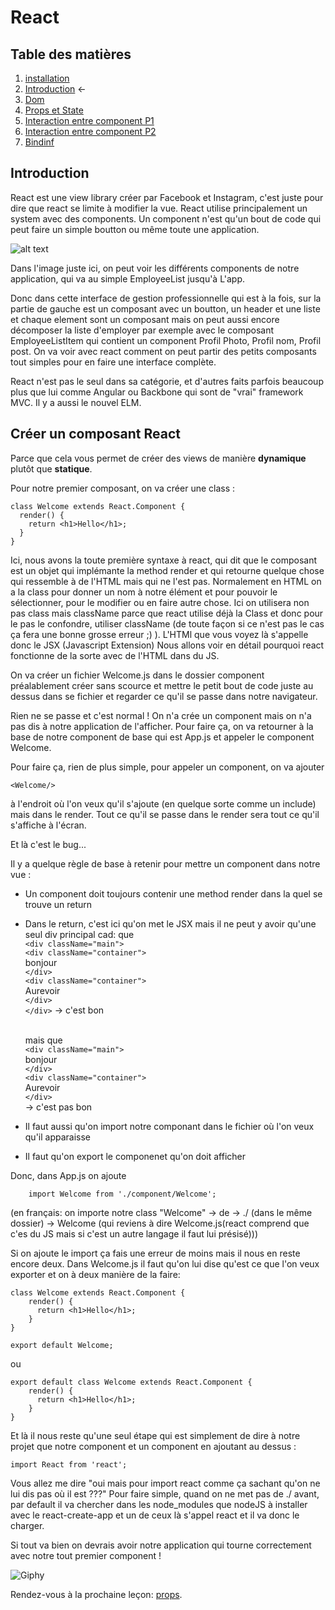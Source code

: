 # React

## Table des matières

1. [installation](./Installation.md)
2. [Introduction](./introduction.md) ←
3. [Dom](./Dom.md)
4. [Props et State](./PropsEtState.md)
5. [Interaction entre component P1](./InteractionEntreComponentPartie1.md)
6. [Interaction entre component P2](./InteractionEntreComponentPartie2.md)
7. [Bindinf](./Binding.mb)


## Introduction
React est une view library créer par Facebook et Instagram, c'est juste pour dire que react se limite à modifier la vue. React utilise principalement un system avec des components. Un component n'est qu'un bout de code qui peut faire un simple boutton ou même toute une application.

![alt text](http://nitrajka.com/wp-content/uploads/2016/08/uimockscript.png)

Dans l'image juste ici, on peut voir les différents components de notre application, qui va au simple EmployeeList jusqu'à L'app.

Donc dans cette interface de gestion professionnelle qui est à la fois, sur la partie de gauche est un composant avec un boutton, un header et une liste et chaque element sont un composant mais on peut aussi encore décomposer la liste d'employer par exemple avec le composant EmployeeListItem qui contient un component Profil Photo, Profil nom, Profil post.
On va voir avec react comment on peut partir des petits composants tout simples pour en faire une interface complète.

React n'est pas le seul dans sa catégorie, et d'autres faits parfois beaucoup plus que lui comme Angular ou Backbone qui sont de "vrai" framework MVC. Il y a aussi le nouvel ELM.

## Créer un composant React
Parce que cela vous permet de créer des views de manière **dynamique** plutôt que **statique**.

Pour notre premier composant, on va créer une class :
```JS
class Welcome extends React.Component {
  render() {
    return <h1>Hello</h1>;
  }
}
```
Ici, nous avons la toute première syntaxe à react, qui dit que le composant est un objet qui implémante la method render et qui retourne quelque chose qui ressemble à de l'HTML mais qui ne l'est pas. Normalement en HTML on a la class pour donner un nom à notre élément et pour pouvoir le sélectionner, pour le modifier ou en faire autre chose. Ici on utilisera non pas class mais className parce que react utilise déjà la Class et donc pour le pas le confondre, utiliser className (de toute façon si ce n'est pas le cas ça fera une bonne grosse erreur ;) ). L'HTMl que vous voyez là s'appelle donc le JSX (Javascript Extension) Nous allons voir en détail pourquoi react fonctionne de la sorte avec de l'HTML dans du JS.

On va créer un fichier Welcome.js dans le dossier component préalablement créer sans scource et mettre le petit bout de code juste au dessus dans se fichier et regarder ce qu'il se passe dans notre navigateur.

Rien ne se passe et c'est normal ! On n'a crée un component mais on n'a pas dis à notre application de l'afficher. Pour faire ça, on va retourner à la base de notre component de base qui est App.js et appeler le component Welcome.

Pour faire ça, rien de plus simple, pour appeler un component, on va ajouter 
```JS
<Welcome/> 
```

à l'endroit où l'on veux qu'il s'ajoute (en quelque sorte comme un include) mais dans le render. Tout ce qu'il se passe dans le render sera tout ce qu'il s'affiche à l'écran.

Et là c'est le bug... 

Il y a quelque règle de base à retenir pour mettre un component dans notre vue :
- Un component doit toujours contenir une method render dans la quel se trouve un return
- Dans le return, c'est ici qu'on met le JSX mais il ne peut y avoir qu'une seul div principal cad: que<br/>
```<div className="main">```<br/>
    ```<div className="container">```<br/>
        bonjour<br/>
    ```</div>```<br/>
    ```<div className="container">```<br/>
        Aurevoir<br/>
    ```</div>```<br/>
```</div>``` -> c'est bon <br/><br/>

    mais que <br/>
```<div className="main">```<br/>
    bonjour<br/>
```</div>```<br/> 
```<div className="container">```<br/>
    Aurevoir<br/>
```</div>```<br/>-> c'est pas bon

- Il faut aussi qu'on import notre componant dans le fichier où l'on veux qu'il apparaisse

- Il faut qu'on export le componenet qu'on doit afficher

Donc, dans App.js on ajoute
```JS
    import Welcome from './component/Welcome';
```
(en français: on importe notre class "Welcome" -> de -> ./ (dans le même dossier) -> Welcome (qui reviens à dire Welcome.js(react comprend que c'es du JS mais si c'est un autre langage il faut lui présisé)))

Si on ajoute le import ça fais une erreur de moins mais il nous en reste encore deux. Dans Welcome.js il faut qu'on lui dise qu'est ce que l'on veux exporter et on à deux manière de la faire:
```JS
class Welcome extends React.Component {
    render() {
      return <h1>Hello</h1>;
    }
}

export default Welcome;
```

ou 

```JS
export default class Welcome extends React.Component {
    render() {
      return <h1>Hello</h1>;
    }
}
```

Et là il nous reste qu'une seul étape qui est simplement de dire à notre projet que notre component et un component en ajoutant au dessus :

```JS
import React from 'react';
```

Vous allez me dire "oui mais pour import react comme ça sachant qu'on ne lui dis pas où il est ???"
Pour faire simple, quand on ne met pas de ./ avant, par default il va chercher dans les node_modules que nodeJS à installer avec le react-create-app et un de ceux là s'appel react et il va donc le charger.

Si tout va bien on devrais avoir notre application qui tourne correctement avec notre tout premier component !

![Giphy](https://www.acsu.buffalo.edu/~cas7/gifs/react.gif)


Rendez-vous à la prochaine leçon: [props](./props.md).


